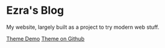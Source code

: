Ezra's Blog
====

My website, largely built as a project to try modern web stuff.

[Theme Demo](http://www.ezrasavard.com/ezorademo)
[Theme on Github](http://www.github.com/ezrasavard/ezora-jekyll-theme)